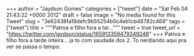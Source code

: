 
+++
author = "Jaydson Gomes"
categories = ["tweet"]
date = "Sat Feb 04 21:43:22 +0000 2012"
draft = false
image = "No media found for this Tweet"
slug = "3e62438fa19defc9b55254b0c4eb1cb48782c469"
tags = ["tweet"]
title = """Patroa e filho fora a tar..."""
tweet = true
tweet_url = "https://twitter.com/jaydson/status/165913359479349248"
+++
Patroa e filho fora a tarde inteira... ja to com saudade dos 2. To nerdiando aqui pra ver se passa o tempo.
